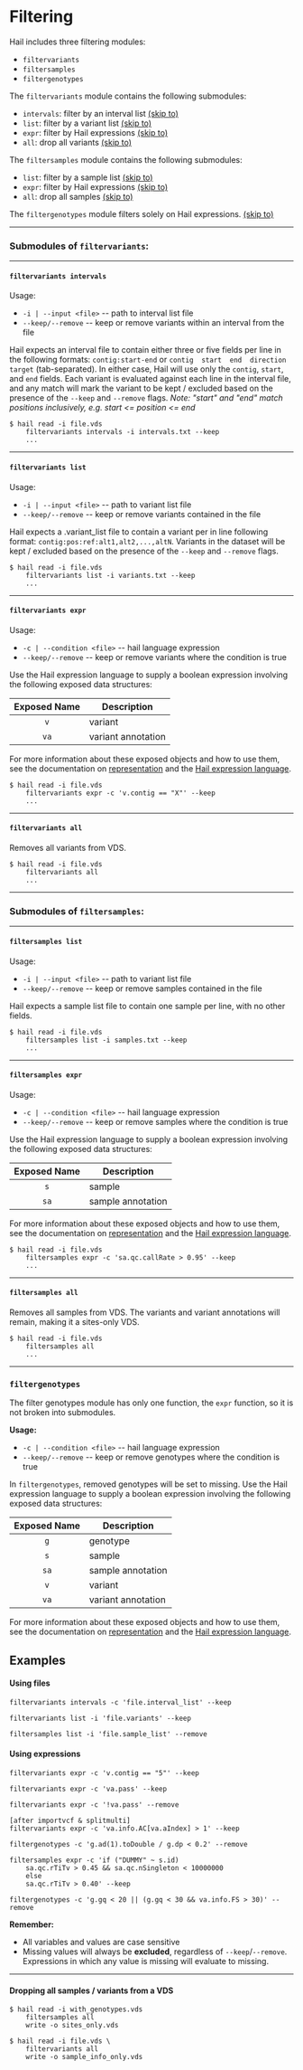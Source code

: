 # Filtering

Hail includes three filtering modules:
 - `filtervariants`
 - `filtersamples`
 - `filtergenotypes`


The `filtervariants` module contains the following submodules:

- `intervals`: filter by an interval list [(skip to)](#vIntervals)
- `list`: filter by a variant list [(skip to)](#vList)
- `expr`: filter by Hail expressions [(skip to)](#vExpr)
- `all`: drop all variants [(skip to)](#vAll)

The `filtersamples` module contains the following submodules:

- `list`: filter by a sample list [(skip to)](#sList)
- `expr`: filter by Hail expressions [(skip to)](#sExpr)
- `all`: drop all samples [(skip to)](#sAll)

The `filtergenotypes` module filters solely on Hail expressions. [(skip to)](#genotypes)

____

### Submodules of `filtervariants`:

____

<a name="vIntervals"></a>
#### `filtervariants intervals`

Usage:

 - `-i | --input <file>` -- path to interval list file
 - `--keep/--remove` -- keep or remove variants within an interval from the file

Hail expects an interval file to contain either three or five fields per line in the following formats: `contig:start-end` or `contig  start  end  direction  target` (tab-separated).  In either case, Hail will use only the `contig`, `start`, and `end` fields.  Each variant is evaluated against each line in the interval file, and any match will mark the variant to be kept / excluded based on the presence of the `--keep` and `--remove` flags.  _Note: "start" and "end" match positions inclusively, e.g. start <= position <= end_

```
$ hail read -i file.vds
    filtervariants intervals -i intervals.txt --keep
    ...
```

____

<a name="vList"></a>
#### `filtervariants list`

Usage:

 - `-i | --input <file>` -- path to variant list file
 - `--keep/--remove` -- keep or remove variants contained in the file

Hail expects a .variant_list file to contain a variant per in line following format: `contig:pos:ref:alt1,alt2,...,altN`.  Variants in the dataset will be kept / excluded based on the presence of the `--keep` and `--remove` flags.

```
$ hail read -i file.vds
    filtervariants list -i variants.txt --keep
    ...
```

____

<a name="vExpr"></a>
#### `filtervariants expr`

Usage:

 - `-c | --condition <file>` -- hail language expression
 - `--keep/--remove` -- keep or remove variants where the condition is true

Use the Hail expression language to supply a boolean expression involving the following exposed data structures:

Exposed Name | Description
:-: | ---
`v`  | variant
`va` | variant annotation
    
For more information about these exposed objects and how to use them, see the documentation on [representation](Representation.md) and the [Hail expression language](HailExpressionLanguage.md).

```
$ hail read -i file.vds
    filtervariants expr -c 'v.contig == "X"' --keep
    ...
```

____

<a name="vAll"></a>
#### `filtervariants all`

Removes all variants from VDS.

```
$ hail read -i file.vds
    filtervariants all
    ...
```

____

### Submodules of `filtersamples`:

____

<a name="sList"></a>
#### `filtersamples list`

Usage:

 - `-i | --input <file>` -- path to variant list file
 - `--keep/--remove` -- keep or remove samples contained in the file

Hail expects a sample list file to contain one sample per line, with no other fields.

```
$ hail read -i file.vds
    filtersamples list -i samples.txt --keep
    ...
```

____

<a name="sExpr"></a>
#### `filtersamples expr`

Usage:

 - `-c | --condition <file>` -- hail language expression
 - `--keep/--remove` -- keep or remove samples where the condition is true

Use the Hail expression language to supply a boolean expression involving the following exposed data structures:

Exposed Name | Description
:-: | ---
 `s`  | sample
 `sa` | sample annotation
   
For more information about these exposed objects and how to use them, see the documentation on [representation](Representation.md) and the [Hail expression language](HailExpressionLanguage.md).
   
```
$ hail read -i file.vds
    filtersamples expr -c 'sa.qc.callRate > 0.95' --keep
    ...
```

____

<a name="sAll"></a>
#### `filtersamples all`

Removes all samples from VDS.  The variants and variant annotations will remain, making it a sites-only VDS.

```
$ hail read -i file.vds
    filtersamples all
    ...
```

____

<a name="genotypes"></a>
### `filtergenotypes`

The filter genotypes module has only one function, the `expr` function, so it is not broken into submodules.  

**Usage:**

 - `-c | --condition <file>` -- hail language expression
 - `--keep/--remove` -- keep or remove genotypes where the condition is true

In `filtergenotypes`, removed genotypes will be set to missing.  Use the Hail expression language to supply a boolean expression involving the following exposed data structures:

Exposed Name | Description
:-: | ---
 `g`  | genotype
 `s`  | sample
 `sa` | sample annotation
 `v`  | variant
 `va` | variant annotation
   
For more information about these exposed objects and how to use them, see the documentation on [representation](Representation.md) and the [Hail expression language](HailExpressionLanguage.md).
   
## Examples 

#### Using files

```
filtervariants intervals -c 'file.interval_list' --keep
```

```
filtervariants list -i 'file.variants' --keep
```

```
filtersamples list -i 'file.sample_list' --remove
```

#### Using expressions

```
filtervariants expr -c 'v.contig == "5"' --keep
```

```
filtervariants expr -c 'va.pass' --keep
```

```
filtervariants expr -c '!va.pass' --remove
```

```
[after importvcf & splitmulti]
filtervariants expr -c 'va.info.AC[va.aIndex] > 1' --keep 
```

```
filtergenotypes -c 'g.ad(1).toDouble / g.dp < 0.2' --remove
```

```
filtersamples expr -c 'if ("DUMMY" ~ s.id) 
    sa.qc.rTiTv > 0.45 && sa.qc.nSingleton < 10000000
    else 
    sa.qc.rTiTv > 0.40' --keep
```

```
filtergenotypes -c 'g.gq < 20 || (g.gq < 30 && va.info.FS > 30)' --remove
```

**Remember:**
 - All variables and values are case sensitive
 - Missing values will always be **excluded**, regardless of `--keep`/`--remove`.  Expressions in which any value is missing will evaluate to missing.
 
____ 
 
#### Dropping all samples / variants from a VDS

```
$ hail read -i with_genotypes.vds 
    filtersamples all 
    write -o sites_only.vds
```

```
$ hail read -i file.vds \
    filtervariants all
    write -o sample_info_only.vds
```
